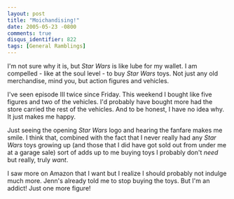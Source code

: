 ```yaml
---
layout: post
title: "Moichandising!"
date: 2005-05-23 -0800
comments: true
disqus_identifier: 822
tags: [General Ramblings]
---
```

I'm not sure why it is, but *Star Wars* is like lube for my wallet. I am
compelled - like at the soul level - to buy *Star Wars* toys. Not just
any old merchandise, mind you, but action figures and vehicles.
 
 I've seen episode III twice since Friday. This weekend I bought like
five figures and two of the vehicles. I'd probably have bought more had
the store carried the rest of the vehicles. And to be honest, I have no
idea why. It just makes me happy.
 
 Just seeing the opening *Star Wars* logo and hearing the fanfare makes
me smile. I think that, combined with the fact that I never really had
any *Star Wars* toys growing up (and those that I did have got sold out
from under me at a garage sale) sort of adds up to me buying toys I
probably don't *need* but really, truly *want*.
 
 I saw more on Amazon that I want but I realize I should probably not
indulge much more. Jenn's already told me to stop buying the toys. But
I'm an addict! Just one more figure!
